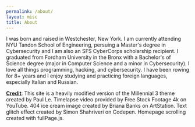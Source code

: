 ```yaml
---
permalink: /about/
layout: misc
title: About
---
```


I was born and raised in Westchester, New York. I am currently attending NYU Tandon School of Engineering, persuing a Master's degree in Cybersecurity and I am also an SFS CyberCorps scholarship recipient. I graduated from Fordham University in the Bronx with a Bachelor's of Science degree (major in Computer Science and a minor in Cybersecurity). I love all things programming, hacking, and cybersecurity. I have been rowing for 8+ years and I enjoy studying and practicing foreign languages, especially Italian and Russian. 

**<ins>Credit</ins>**: This site is a heavily modified version of the Millennial 3 theme created by Paul Le. Timelapse video provided by Free Stock Footage 4k on YouTube. 404 ice cream image created by Briana Banks on ArtStation. Text glitch effect created by Simon Shahriveri on Codepen. Homepage scrolling created with fullPage.js.
